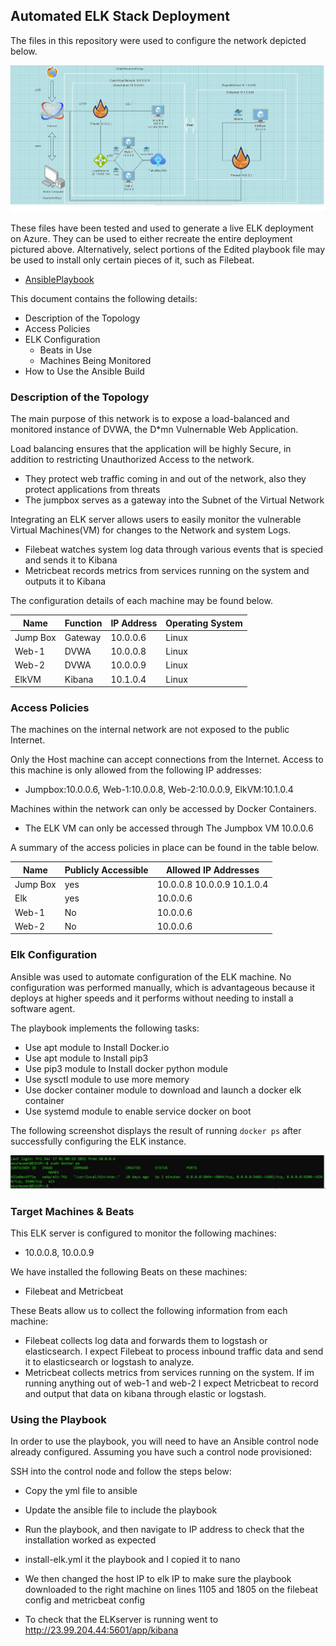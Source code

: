 ## Automated ELK Stack Deployment

The files in this repository were used to configure the network depicted below.

![Project1Diagram](https://raw.githubusercontent.com/MahendraG7/Project-1/main/Diagrams/FinishedDiagram.JPG)

These files have been tested and used to generate a live ELK deployment on Azure. They can be used to either recreate the entire deployment pictured above. Alternatively, select portions of the Edited playbook file may be used to install only certain pieces of it, such as Filebeat.

  - [AnsiblePlaybook](https://github.com/MahendraG7/Project-1/tree/main/Ansible) 

This document contains the following details:
- Description of the Topology
- Access Policies
- ELK Configuration
  - Beats in Use
  - Machines Being Monitored
- How to Use the Ansible Build


### Description of the Topology

The main purpose of this network is to expose a load-balanced and monitored instance of DVWA, the D*mn Vulnernable Web Application.

Load balancing ensures that the application will be highly Secure, in addition to restricting Unauthorized Access to the network.
-  They protect web traffic coming in and out of the network, also they protect applications from threats
-  The jumpbox serves as a gateway into the Subnet of the Virtual Network

Integrating an ELK server allows users to easily monitor the vulnerable Virtual Machines(VM) for changes to the Network and system Logs.
- Filebeat watches system log data through various events that is specied and sends it to Kibana
- Metricbeat records metrics from services running on the system and outputs it to Kibana

The configuration details of each machine may be found below.

| Name     | Function | IP Address | Operating System |
|----------|----------|------------|------------------|
| Jump Box | Gateway  | 10.0.0.6   | Linux            |
| Web-1    |  DVWA    | 10.0.0.8   | Linux            |
| Web-2    |  DVWA    | 10.0.0.9   | Linux            |
| ElkVM    | Kibana   | 10.1.0.4   | Linux            |

### Access Policies

The machines on the internal network are not exposed to the public Internet. 

Only the Host machine can accept connections from the Internet. Access to this machine is only allowed from the following IP addresses:
- Jumpbox:10.0.0.6, Web-1:10.0.0.8, Web-2:10.0.0.9, ElkVM:10.1.0.4

Machines within the network can only be accessed by Docker Containers.
-   The ELK VM can only be accessed through The Jumpbox VM 10.0.0.6

A summary of the access policies in place can be found in the table below.

| Name     | Publicly Accessible | Allowed IP Addresses       |
|----------|---------------------|----------------------------|
| Jump Box |    yes              | 10.0.0.8 10.0.0.9 10.1.0.4 |
|  Elk     |     yes             | 10.0.0.6                   |
| Web-1    |     No              | 10.0.0.6                   |
| Web-2    |    No               | 10.0.0.6                   |

### Elk Configuration

Ansible was used to automate configuration of the ELK machine. No configuration was performed manually, which is advantageous because it deploys at higher speeds and it performs without needing to install a software agent. 

The playbook implements the following tasks:
-  Use apt module to Install Docker.io
-  Use apt module to Install pip3
-  Use pip3 module to Install docker python module
-  Use sysctl module to use more memory
-  Use docker container module to download and launch a docker elk container
-  Use systemd module to enable service docker on boot

The following screenshot displays the result of running `docker ps` after successfully configuring the ELK instance.

![Docker ps output](https://raw.githubusercontent.com/MahendraG7/Project-1/main/Docker%20ps%20Output.JPG)
### Target Machines & Beats
This ELK server is configured to monitor the following machines:
- 10.0.0.8, 10.0.0.9

We have installed the following Beats on these machines:
- Filebeat and Metricbeat

These Beats allow us to collect the following information from each machine:
-  Filebeat collects log data and forwards them to logstash or elasticsearch. I expect Filebeat to process inbound traffic data and send it to elasticsearch or logstash to analyze.
-  Metricbeat collects metrics from services running on the system. If im running anything out of web-1 and web-2 I expect Metricbeat to record and output that data on kibana through elastic or logstash.
### Using the Playbook
In order to use the playbook, you will need to have an Ansible control node already configured. Assuming you have such a control node provisioned: 

SSH into the control node and follow the steps below:
- Copy the yml file to ansible
- Update the ansible file to include the playbook
- Run the playbook, and then navigate to IP address to check that the installation worked as expected

- install-elk.yml it the playbook and I copied it to nano
- We then changed the host IP to elk IP to make sure the playbook downloaded to the right machine on lines 1105 and 1805 on the filebeat config and metricbeat config
- To check that the ELKserver is running went to http://23.99.204.44:5601/app/kibana
